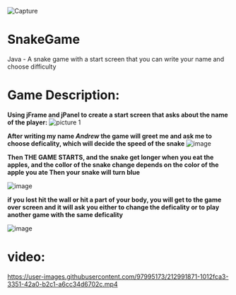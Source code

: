 ![Capture](https://user-images.githubusercontent.com/97995173/213217705-e964658e-173a-4f17-a88c-e1cb7c21484f.PNG)



# SnakeGame
Java - A snake game with a start screen that you can write your name and choose difficulty


# Game Description:
**Using jFrame and jPanel to create a start screen that asks about the name of the player:**
![picture 1](https://user-images.githubusercontent.com/97995173/212979265-8d865f1b-2992-42fc-bfd2-f1ce57898bbd.PNG)

**After writing my name _Andrew_ the game will greet me and ask me to choose deficality, which will decide the speed of the snake**
![image](https://user-images.githubusercontent.com/97995173/212979824-007f8b1d-0186-4051-ac41-f927ee127861.png)

**Then THE GAME STARTS, and the snake get longer when you eat the apples, and the collor of the snake change depends on the color of the apple you ate
Then your snake will turn blue**

![image](https://user-images.githubusercontent.com/97995173/212980064-d91f3138-f833-464b-bda1-8bf6c143e303.png)

**if you lost hit the wall or hit a part of your body, you will get to the game over screen and it will ask you either to change the deficality or to play another game with the same deficality**

![image](https://user-images.githubusercontent.com/97995173/212981815-404cb75b-4bc5-42e4-8814-0ba2e41fcb0a.png)

# video: 

https://user-images.githubusercontent.com/97995173/212991871-1012fca3-3351-42a0-b2c1-a6cc34d6702c.mp4



